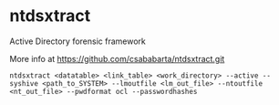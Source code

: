 # ntdsxtract

Active Directory forensic framework

More info at https://github.com/csababarta/ntdsxtract.git


```
ntdsxtract <datatable> <link_table> <work_directory> --active --syshive <path_to_SYSTEM> --lmoutfile <lm_out_file> --ntoutfile <nt_out_file> --pwdformat ocl --passwordhashes
```